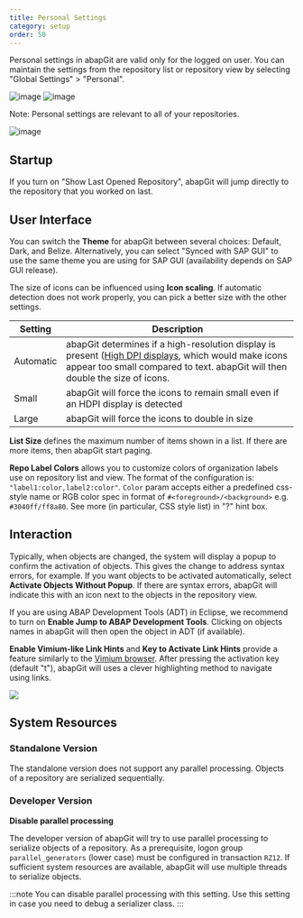 ```yaml
---
title: Personal Settings
category: setup
order: 50
---
```


Personal settings in abapGit are valid only for the logged on user. You can maintain the
settings from the repository list or repository view by selecting "Global Settings" > "Personal".

![image](https://github.com/francisco-milan/docs.abapgit.org/assets/36721657/1a90cc1e-3d01-4482-a120-21da71276458)
![image](https://github.com/francisco-milan/docs.abapgit.org/assets/36721657/8e3f8f19-f38d-4051-8218-37230039df7d)

Note: Personal settings are relevant to all of your repositories.

![image](https://github.com/francisco-milan/docs.abapgit.org/assets/36721657/7f196541-dacd-466b-800a-d5d367ea0247)

## Startup

If you turn on "Show Last Opened Repository", abapGit will jump directly to the repository that you worked on last.

## User Interface

You can switch the **Theme** for abapGit between several choices: Default, Dark, and Belize. Alternatively, you can select "Synced with SAP GUI" to use the same theme you are using for SAP GUI (availability depends on SAP GUI release).

The size of icons can be influenced using **Icon scaling**. If automatic detection does not work properly, you can pick a better size with the other settings.

Setting | Description
--------|------------
Automatic | abapGit determines if a high-resolution display is present ([High DPI displays](https://doc.qt.io/qt-5/highdpi.html), which would make icons appear too small compared to text. abapGit will then double the size of icons.
Small | abapGit will force the icons to remain small even if an HDPI display is detected
Large | abapGit will force the icons to double in size 

**List Size** defines the maximum number of items shown in a list. If there are more items, then abapGit start paging.

**Repo Label Colors** allows you to customize colors of organization labels use on repository list and view. The format of the configuration is: `"label1:color,label2:color"`. `Color` param accepts either a predefined css-style name or RGB color spec in format of `#<foreground>/<background>` e.g. `#3040ff/ff8a80`. See more (in particular, CSS style list) in "?" hint box.

## Interaction

Typically, when objects are changed, the system will display a popup to confirm the activation of objects. This gives the change to address syntax errors, for example.
If you want objects to be activated automatically, select **Activate Objects Without Popup**. If there are syntax errors, abapGit will indicate this with an icon next to the objects in the repository view.

If you are using ABAP Development Tools (ADT) in Eclipse, we recommend to turn on **Enable Jump to ABAP Development Tools**. Clicking on objects names in abapGit will then open the object in ADT (if available).

**Enable Vimium-like Link Hints** and **Key to Activate Link Hints** provide a feature similarly to the [Vimium browser](https://vimium.github.io/). After pressing the activation key (default "t"), abapGit will uses a clever highlighting method to navigate using links.

![](/img/settings-personal-3.png)

## System Resources

### Standalone Version

The standalone version does not support any parallel processing. Objects of a repository are serialized sequentially.

### Developer Version

**Disable parallel processing**

The developer version of abapGit will try to use parallel processing to serialize objects of a repository. As a prerequisite, logon group `parallel_generators` (lower case) must be configured in transaction `RZ12`. If sufficient system resources are available, abapGit will use multiple threads to serialize objects.

:::note
You can disable parallel processing with this setting. Use this setting in case you need to debug a serializer class.
:::

